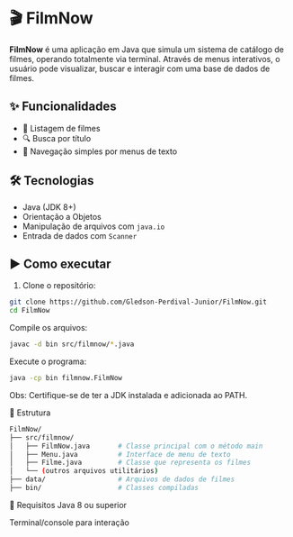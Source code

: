 # 🎬 FilmNow

**FilmNow** é uma aplicação em Java que simula um sistema de catálogo de filmes, operando totalmente via terminal. Através de menus interativos, o usuário pode visualizar, buscar e interagir com uma base de dados de filmes.

## ✨ Funcionalidades

- 📃 Listagem de filmes
- 🔍 Busca por título
- 🧭 Navegação simples por menus de texto

## 🛠 Tecnologias

- Java (JDK 8+)
- Orientação a Objetos
- Manipulação de arquivos com `java.io`
- Entrada de dados com `Scanner`

## ▶️ Como executar

1. Clone o repositório:
```bash
git clone https://github.com/Gledson-Perdival-Junior/FilmNow.git
cd FilmNow
````   
Compile os arquivos:

````bash
javac -d bin src/filmnow/*.java
````
Execute o programa:

````bash
java -cp bin filmnow.FilmNow
````
Obs: Certifique-se de ter a JDK instalada e adicionada ao PATH.

📁 Estrutura
````bash
FilmNow/
├── src/filmnow/
│   ├── FilmNow.java       # Classe principal com o método main
│   ├── Menu.java          # Interface de menu de texto
│   ├── Filme.java         # Classe que representa os filmes
│   └── (outros arquivos utilitários)
├── data/                  # Arquivos de dados de filmes
├── bin/                   # Classes compiladas
````
📌 Requisitos
Java 8 ou superior

Terminal/console para interação
